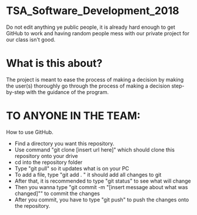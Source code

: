 # TSA_Software_Development_2018
Do not edit anything ye public people, it is already hard enough to get GitHub to work and having random people mess with our private project
for our class isn't good.

# What is this about?
The project is meant to ease the process of making a decision by making the user(s) thoroughly go through the process of making a decision step-by-step 
with the guidance of the program.

# TO ANYONE IN THE TEAM:
How to use GitHub.

* Find a directory you want this repository. 
* Use command "git clone [insert url here]" which should clone this repository onto your drive
* cd into the repository folder
* Type "git pull" so it updates what is on your PC
* To add a file, type "git add . " it should add all changes to git
* After that, it is recommended to type "git status" to see what will change
* Then you wanna type "git commit -m "[insert message about what was changed]"" to commit the changes
* After you commit, you have to type "git push" to push the changes onto the repository.